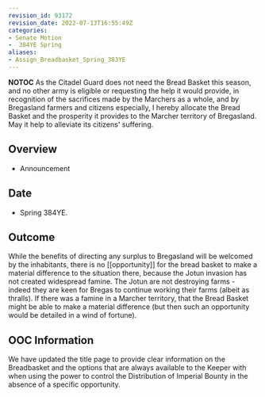```yaml
---
revision_id: 93172
revision_date: 2022-07-13T16:55:49Z
categories:
- Senate Motion
-  384YE Spring
aliases:
- Assign_Breadbasket_Spring_383YE
---
```



__NOTOC__
As the Citadel Guard does not need the Bread Basket this season, and no other army is eligible or requesting the help it would provide, in recognition of the sacrifices made by the Marchers as a whole, and by Bregasland farmers and citizens especially, I hereby allocate the Bread Basket and the prosperity it provides to the Marcher territory of Bregasland. May it help to alleviate its citizens' suffering.
## Overview
* Announcement
## Date
* Spring 384YE.
## Outcome
While the benefits of directing any surplus to Bregasland will be welcomed by the inhabitants, there is no [[opportunity]] for the bread basket to make a material difference to the situation there, because the Jotun invasion has not created widespread famine. The Jotun are not destroying farms - indeed they are keen for Bregas to continue working their farms (albeit as thralls). If there was a famine in a Marcher territory, that the Bread Basket might be able to make a material difference (but then such an opportunity would be detailed in a wind of fortune).
## OOC Information
We have updated the title page to provide clear information on the Breadbasket and the options that are always available to the Keeper with when using the power to control the Distribution of Imperial Bounty in the absence of a specific opportunity.